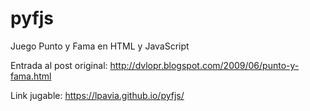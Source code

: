 # pyfjs
Juego Punto y Fama en HTML y JavaScript

Entrada al post original: http://dvlopr.blogspot.com/2009/06/punto-y-fama.html

Link jugable: https://lpavia.github.io/pyfjs/

